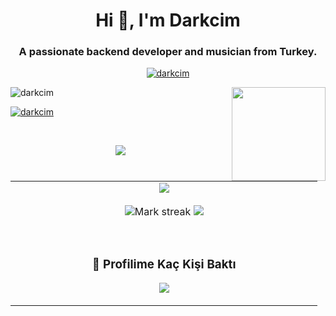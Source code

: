   <h1 align="center">Hi 👋, I'm Darkcim</h1>
<h3 align="center">A passionate backend developer and musician from Turkey.</h3>
<p align="center"> <a href="https://github.com/ryo-ma/github-profile-trophy"><img src="https://github-profile-trophy.vercel.app/?username=darkcim" alt="darkcim" /></a> </p>

<img align="right" height="150" src="https://i.imgflip.com/65efzo.gif"  />
<p align="left"> <img src="https://komarev.com/ghpvc/?username=darkcim&label=Profile%20views&color=1d1f20&style=flat-square" alt="darkcim" /> </p>
<p align="left"> <a href="https://twitter.com/darkcim" target="blank"><img src="https://img.shields.io/twitter/follow/darkcim?logo=twitter&style=for-the-badge" alt="darkcim" /></a> </p>
<br>

<p  align="center">
<img src="https://user-images.githubusercontent.com/73097560/115834477-dbab4500-a447-11eb-908a-139a6edaec5c.gif"> 
                  
  <br>

  
<table border="0" align="center">
<tr border="0">
<td width="50%" align="center">
  
  <img  align="center"  src="https://github-readme-stats.vercel.app/api?username=darkcim&theme=cobalt&show_icons=true&count_private=true" />
  <br></br>
  <img  title="🔥 Get streak stats for your profile at git.io/streak-stats" alt="Mark streak" src="https://github-readme-streak-stats.herokuapp.com/?user=darkcim&theme=dark&hide_border=true" />


<img src="https://user-images.githubusercontent.com/73097560/115834477-dbab4500-a447-11eb-908a-139a6edaec5c.gif">
</p>  
                                                                                    


<br>
  
<div align=center>
  <h3><b>📍 Profilime Kaç Kişi Baktı</b></h3>
</div>
    
<!-- retro visitor counter -->  
<p align="center" >   
  <img src="https://profile-counter.glitch.me/darkcim/count.svg" />  
</p>
